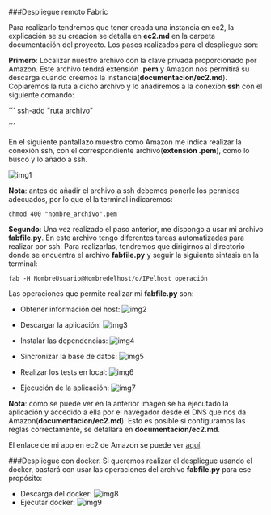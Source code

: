 ###Despliegue remoto Fabric

Para realizarlo tendremos que tener creada una instancia en ec2, la explicación se su creación se detalla en **ec2.md** en la carpeta documentación del proyecto. Los pasos realizados para el despliegue son:

**Primero**: Localizar nuestro archivo con la clave privada proporcionado por Amazon. Este archivo tendrá extensión **.pem** y Amazon nos permitirá su descarga cuando creemos la instancia(**documentacion/ec2.md**). Copiaremos la ruta a dicho archivo y lo añadiremos a la conexíon **ssh** con el siguiente comando:

´´´
ssh-add "ruta archivo"

´´´

En el siguiente pantallazo muestro como Amazon me indica realizar la conexión ssh, con el correspondiente archivo(**extensión .pem**), como lo busco y lo añado a ssh.

![img1](https://www.dropbox.com/s/exnxucut9noig86/img1_iv.png?dl=1)

**Nota**: antes de añadir el archivo a ssh debemos ponerle los permisos adecuados, por lo que el la terminal indicaremos:

```
chmod 400 "nombre_archivo".pem

```

**Segundo**: Una vez realizado el paso anterior, me dispongo a usar mi archivo **fabfile.py**. En este archivo tengo diferentes tareas automatizadas para realizar por ssh. Para realizarlas, tendremos que dirigirnos al directorio donde se encuentra el archivo **fabfile.py** y seguir la siguiente sintasis en la terminal:

```
fab -H NombreUsuario@Nombredelhost/o/IPelhost operación

```

Las operaciones que permite realizar mi **fabfile.py** son:

- Obtener información del host:
![img2](https://www.dropbox.com/s/lvkbxodkdqcmj3k/img2_iv.png?dl=1)

- Descargar la aplicación:
![img3](https://www.dropbox.com/s/67dmce3q2tah8hc/img3_iv.png?dl=1)

- Instalar las dependencias:
![img4](https://www.dropbox.com/s/glgtkxdd20tomyh/img4_iv.png?dl=1)

- Sincronizar la base de datos:
![img5](https://www.dropbox.com/s/atad1g9cs1taf5p/img5_iv.png?dl=1)

- Realizar los tests en local:
![img6](https://www.dropbox.com/s/loi6aznjpgmdlrl/img6_iv.png?dl=1)

- Ejecución de la aplicación:
![img7](https://www.dropbox.com/s/insyi6vmy5vsuzj/img7_iv.png?dl=1)

**Nota**: como se puede ver en la anterior imagen se ha ejecutado la aplicación y accedido a ella por el navegador desde el DNS que nos da Amazon(**documentacion/ec2.md**). Esto es posible si configuramos las reglas correctamente, se detallara en **documentacion/ec2.md**.

El enlace de mi app en ec2 de Amazon se puede ver [aquí](ec2-52-11-219-71.us-west-2.compute.amazonaws.com).

###Despliegue con docker.
Si queremos realizar el despliegue usando el docker, bastará con usar las operaciones del archivo **fabfile.py** para ese propósito:

- Descarga del docker:
![img8](https://www.dropbox.com/s/0mqlavcpcgi3ux6/img8_iv.png?dl=0)
- Ejecutar docker:
![img9](https://www.dropbox.com/s/wab4995g1vzk5k5/img9_iv.png?dl=1)







